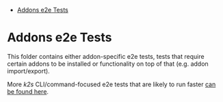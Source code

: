 <!--
SPDX-FileCopyrightText: © 2024 Siemens Healthineers AG

SPDX-License-Identifier: MIT
-->

- [Addons e2e Tests](#addons-e2e-tests)


# Addons e2e Tests
This folder contains either addon-specific e2e tests, tests that require certain addons to be installed or functionality on top of that (e.g. addon import/export).

More *k2s* CLI/command-focused e2e tests that are likely to run faster [can be found here](../cli/cmd/addons/README.md).
